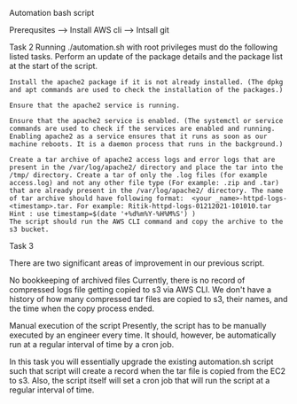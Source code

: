 Automation bash script

Prerequsites
--> Install AWS cli
--> Intsall git 

Task 2
Running ./automation.sh with root privileges must do the following listed tasks.
    Perform an update of the package details and the package list at the start of the script.
     
    Install the apache2 package if it is not already installed. (The dpkg and apt commands are used to check the installation of the packages.)
   
    Ensure that the apache2 service is running. 
   
    Ensure that the apache2 service is enabled. (The systemctl or service commands are used to check if the services are enabled and running. Enabling apache2 as a service ensures that it runs as soon as our machine reboots. It is a daemon process that runs in the background.)
   
    Create a tar archive of apache2 access logs and error logs that are present in the /var/log/apache2/ directory and place the tar into the /tmp/ directory. Create a tar of only the .log files (for example access.log) and not any other file type (For example: .zip and .tar) that are already present in the /var/log/apache2/ directory. The name of tar archive should have following format:  <your _name>-httpd-logs-<timestamp>.tar. For example: Ritik-httpd-logs-01212021-101010.tar                                                             Hint : use timestamp=$(date '+%d%m%Y-%H%M%S') )
    The script should run the AWS CLI command and copy the archive to the s3 bucket.

Task 3

There are two significant areas of improvement in our previous script.
 
No bookkeeping of archived files 
Currently, there is no record of compressed logs file getting copied to s3 via AWS CLI. We don't have a history of how many compressed tar files are copied to s3, their names, and the time when the copy process ended.
 
Manual execution of the script
Presently, the script has to be manually executed by an engineer every time. It should, however, be automatically run at a regular interval of time by a cron job.
 
In this task you will essentially upgrade the existing automation.sh script such that script will create a record when the tar file is copied from the EC2 to s3. Also, the script itself will set a cron job that will run the script at a regular interval of time.
